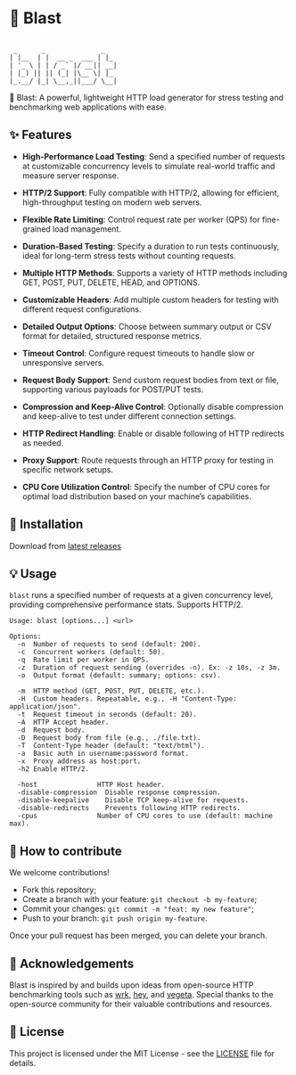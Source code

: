 # 🚀 Blast

```text

 _      _              _
| |__  | |  __ _  ___ | |_
| '_ \ | | / _` |/ __|| __|
| |_) || || (_| |\__ \| |_
|_.__/ |_| \__,_||___/ \__|

```

🚀 Blast: A powerful, lightweight HTTP load generator for stress testing and benchmarking web applications with ease.

## ✨ Features

- **High-Performance Load Testing**: Send a specified number of requests at customizable concurrency levels to simulate real-world traffic and measure server response.
- **HTTP/2 Support**: Fully compatible with HTTP/2, allowing for efficient, high-throughput testing on modern web servers.

- **Flexible Rate Limiting**: Control request rate per worker (QPS) for fine-grained load management.
- **Duration-Based Testing**: Specify a duration to run tests continuously, ideal for long-term stress tests without counting requests.

- **Multiple HTTP Methods**: Supports a variety of HTTP methods including GET, POST, PUT, DELETE, HEAD, and OPTIONS.

- **Customizable Headers**: Add multiple custom headers for testing with different request configurations.

- **Detailed Output Options**: Choose between summary output or CSV format for detailed, structured response metrics.

- **Timeout Control**: Configure request timeouts to handle slow or unresponsive servers.

- **Request Body Support**: Send custom request bodies from text or file, supporting various payloads for POST/PUT tests.

- **Compression and Keep-Alive Control**: Optionally disable compression and keep-alive to test under different connection settings.

- **HTTP Redirect Handling**: Enable or disable following of HTTP redirects as needed.

- **Proxy Support**: Route requests through an HTTP proxy for testing in specific network setups.

- **CPU Core Utilization Control**: Specify the number of CPU cores for optimal load distribution based on your machine’s capabilities.

## 🚀 Installation

Download from [latest releases ](https://github.com/trinhminhtriet/blast/releases)

## 💡 Usage

`blast` runs a specified number of requests at a given concurrency level, providing comprehensive performance stats. Supports HTTP/2.

```text
Usage: blast [options...] <url>

Options:
  -n  Number of requests to send (default: 200).
  -c  Concurrent workers (default: 50).
  -q  Rate limit per worker in QPS.
  -z  Duration of request sending (overrides -n). Ex: -z 10s, -z 3m.
  -o  Output format (default: summary; options: csv).

  -m  HTTP method (GET, POST, PUT, DELETE, etc.).
  -H  Custom headers. Repeatable, e.g., -H "Content-Type: application/json".
  -t  Request timeout in seconds (default: 20).
  -A  HTTP Accept header.
  -d  Request body.
  -D  Request body from file (e.g., ./file.txt).
  -T  Content-Type header (default: "text/html").
  -a  Basic auth in username:password format.
  -x  Proxy address as host:port.
  -h2 Enable HTTP/2.

  -host               HTTP Host header.
  -disable-compression  Disable response compression.
  -disable-keepalive    Disable TCP keep-alive for requests.
  -disable-redirects    Prevents following HTTP redirects.
  -cpus               Number of CPU cores to use (default: machine max).
```

## 🤝 How to contribute

We welcome contributions!

- Fork this repository;
- Create a branch with your feature: `git checkout -b my-feature`;
- Commit your changes: `git commit -m "feat: my new feature"`;
- Push to your branch: `git push origin my-feature`.

Once your pull request has been merged, you can delete your branch.

## 📢 Acknowledgements

Blast is inspired by and builds upon ideas from open-source HTTP benchmarking tools such as [wrk](https://github.com/wg/wrk), [hey](https://github.com/rakyll/hey), and [vegeta](https://github.com/tsenart/vegeta). Special thanks to the open-source community for their valuable contributions and resources.

## 📝 License

This project is licensed under the MIT License - see the [LICENSE](LICENSE) file for details.
